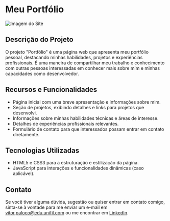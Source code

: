 <!DOCTYPE html>
<html lang="en">
<head>
    <meta charset="UTF-8">
    <meta name="viewport" content="width=device-width, initial-scale=1.0">
</head>
<body>
  <h1>Meu Portfólio</h1>

  <img src="PrintSite.jpg" alt="Imagem do Site">

  <h2>Descrição do Projeto</h2>
  <p>O projeto "Portfólio" é uma página web que apresenta meu portfólio pessoal, destacando minhas habilidades, projetos e experiências profissionais. É uma maneira de compartilhar meu trabalho e conhecimento com outras pessoas interessadas em conhecer mais sobre mim e minhas capacidades como desenvolvedor.</p>

  <h2>Recursos e Funcionalidades</h2>
  <ul>
      <li>Página inicial com uma breve apresentação e informações sobre mim.</li>
      <li>Seção de projetos, exibindo detalhes e links para projetos que desenvolvi.</li>
      <li>Informações sobre minhas habilidades técnicas e áreas de interesse.</li>
      <li>Detalhes de experiências profissionais relevantes.</li>
      <li>Formulário de contato para que interessados possam entrar em contato diretamente.</li>
  </ul>

  <h2>Tecnologias Utilizadas</h2>
  <ul>
      <li>HTML5 e CSS3 para a estruturação e estilização da página.</li>
      <li>JavaScript para interações e funcionalidades dinâmicas (caso aplicável).</li>
    </ul>

  <h2>Contato</h2>
  <p>Se você tiver alguma dúvida, sugestão ou quiser entrar em contato comigo, sinta-se à vontade para me enviar um e-mail em <a href="mailto:vitor.paloco@edu.unifil.com">vitor.paloco@edu.unifil.com</a> ou me encontrar em <a href="https://www.linkedin.com/in/vitor-hugo-oliveira-paloco-b64126278/">LinkedIn</a>.</p>
</body>
</html>

